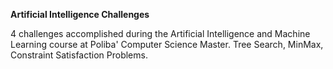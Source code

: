 **Artificial Intelligence Challenges** </br>

4 challenges accomplished during the Artificial Intelligence and Machine Learning course at Poliba' Computer Science Master. Tree Search, MinMax, Constraint Satisfaction Problems.
